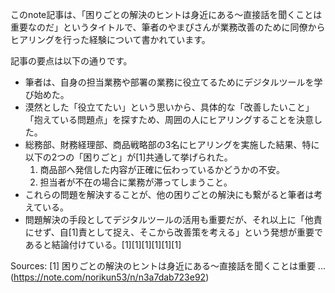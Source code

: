 このnote記事は、「困りごとの解決のヒントは身近にある～直接話を聞くことは重要なのだ」というタイトルで、筆者のやまぴさんが業務改善のために同僚からヒアリングを行った経験について書かれています。

記事の要点は以下の通りです。
*   筆者は、自身の担当業務や部署の業務に役立てるためにデジタルツールを学び始めた。
*   漠然とした「役立てたい」という思いから、具体的な「改善したいこと」「抱えている問題点」を探すため、周囲の人にヒアリングすることを決意した。
*   総務部、財務経理部、商品戦略部の3名にヒアリングを実施した結果、特に以下の2つの「困りごと」が[1]共通して挙げられた。
    1.  商品部へ発信した内容が正確に伝わっているかどうかの不安。
    2.  担当者が不在の場合に業務が滞ってしまうこと。
*   これらの問題を解決することが、他の困りごとの解決にも繋がると筆者は考えている。
*   問題解決の手段としてデジタルツールの活用も重要だが、それ以上に「他責にせず、自[1]責として捉え、そこから改善策を考える」という発想が重要であると結論付けている。[1][1][1][1][1][1]

Sources:
[1] 困りごとの解決のヒントは身近にある～直接話を聞くことは重要 ... (https://note.com/norikun53/n/n3a7dab723e92)